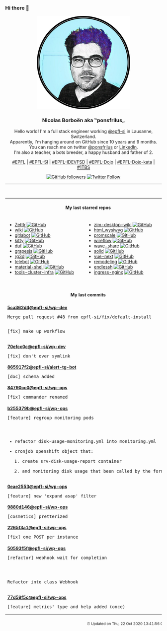 ### Hi there 👋

<p align="center">
  <!-- use https://avatars3.githubusercontent.com/u/176002?v=4 for your default github picture -->
  <img src="https://raw.githubusercontent.com/ponsfrilus/ponsfrilus/master/img/ponsfrilus.png" title="Nicolas Borboën aka ‟ponsfrilus„" alt="Nicolas Borboën aka ‟ponsfrilus„" />
  <h3 align="center">
    Nicolas Borboën aka ‟ponsfrilus„
  </h3>
  <p align="center">
    Hello world! I'm a full stack engineer working <a href="https://github.com/epfl-si">@epfl-si</a> in Lausanne, Switzerland.
    <br />Apparently, I'm hanging around on GitHub since 10 years and 9 months.
    <br />You can reach me on twitter <a href="https://twitter.com/ponsfrilus">@ponsfrilus</a> or <a href="http://linkedin.com/in/nicolasborboen">LinkedIn</a>.
    <br />I'm also a teacher, a bots breeder, a happy husband and father of 2.
  </p>
  <p align="center">
    <a href="https://www.epfl.ch">#EPFL</a> | 
    <a href="https://github.com/epfl-si/">#EPFL-SI</a> | 
    <a href="https://github.com/epfl-idevfsd">#EPFL-IDEVFSD</a> | 
    <a href="https://github.com/topics/epfl-dojo">#EPFL-Dojo</a> | 
    <a href="https://github.com/topics/epfl-dojo-kata">#EPFL-Dojo-kata</a> | 
    <a href="https://en.wikipedia.org/wiki/Indentation_style#Variant:_1TBS_(OTBS)">#1TBS</a>
  </p>
  <p align="center">
    <a href="https://github.com/ponsfrilus"><img alt="GitHub followers" src="https://img.shields.io/github/followers/ponsfrilus?label=Follow%20me%20on%20github&style=social"></a>
    <a href="https://twitter.com/ponsfrilus"><img alt="Twitter Follow" src="https://img.shields.io/twitter/follow/ponsfrilus?label=follow%20me%20on%20twitter&style=social"></a>
  </p>
  </p><hr><table align="center">
<tr>
<td colspan="2" align="center"><h4>My last starred repos</h4></td>
</tr>
<tr>
<td valign="top">
<ul>
<li>
<a href="https://github.com/Zettlr/Zettlr" title="A Markdown Editor for the 21st century." target="_blank">Zettlr</a>&nbsp;<a href="https://github.com/Zettlr/Zettlr" title="A Markdown Editor for the 21st century." target="_blank"><img src="https://img.shields.io/github/stars/Zettlr/Zettlr?style=social" alt="GitHub"></a>
</li>
<li>
<a href="https://github.com/Requarks/wiki" title="Wiki.js | A modern, lightweight and powerful wiki app built on Node.js" target="_blank">wiki</a>&nbsp;<a href="https://github.com/Requarks/wiki" title="Wiki.js | A modern, lightweight and powerful wiki app built on Node.js" target="_blank"><img src="https://img.shields.io/github/stars/Requarks/wiki?style=social" alt="GitHub"></a>
</li>
<li>
<a href="https://github.com/SaphireVert/gitlabot" title="A gitlab update bot" target="_blank">gitlabot</a>&nbsp;<a href="https://github.com/SaphireVert/gitlabot" title="A gitlab update bot" target="_blank"><img src="https://img.shields.io/github/stars/SaphireVert/gitlabot?style=social" alt="GitHub"></a>
</li>
<li>
<a href="https://github.com/kovidgoyal/kitty" title="A cross-platform, fast, feature full, GPU based terminal emulator" target="_blank">kitty</a>&nbsp;<a href="https://github.com/kovidgoyal/kitty" title="A cross-platform, fast, feature full, GPU based terminal emulator" target="_blank"><img src="https://img.shields.io/github/stars/kovidgoyal/kitty?style=social" alt="GitHub"></a>
</li>
<li>
<a href="https://github.com/muesli/duf" title="Disk Usage/Free Utility" target="_blank">duf</a>&nbsp;<a href="https://github.com/muesli/duf" title="Disk Usage/Free Utility" target="_blank"><img src="https://img.shields.io/github/stars/muesli/duf?style=social" alt="GitHub"></a>
</li>
<li>
<a href="https://github.com/artf/grapesjs" title="Free and Open source Web Builder Framework. Next generation tool for building templates without coding" target="_blank">grapesjs</a>&nbsp;<a href="https://github.com/artf/grapesjs" title="Free and Open source Web Builder Framework. Next generation tool for building templates without coding" target="_blank"><img src="https://img.shields.io/github/stars/artf/grapesjs?style=social" alt="GitHub"></a>
</li>
<li>
<a href="https://github.com/mrDIMAS/rg3d" title="3d game engine written in Rust" target="_blank">rg3d</a>&nbsp;<a href="https://github.com/mrDIMAS/rg3d" title="3d game engine written in Rust" target="_blank"><img src="https://img.shields.io/github/stars/mrDIMAS/rg3d?style=social" alt="GitHub"></a>
</li>
<li>
<a href="https://github.com/mullwar/telebot" title="The easy way to write Telegram bots in Node.js" target="_blank">telebot</a>&nbsp;<a href="https://github.com/mullwar/telebot" title="The easy way to write Telegram bots in Node.js" target="_blank"><img src="https://img.shields.io/github/stars/mullwar/telebot?style=social" alt="GitHub"></a>
</li>
<li>
<a href="https://github.com/material-shell/material-shell" title="A modern desktop interface for Linux. Improve your user experience and get rid of the anarchy of traditional desktop workflows. Designed to simplify navigation and reduce the need to manipulate windows in order to improve productivity. It's meant to be 100% predictable and bring the benefits of tools coveted by professionals to everyone." target="_blank">material-shell</a>&nbsp;<a href="https://github.com/material-shell/material-shell" title="A modern desktop interface for Linux. Improve your user experience and get rid of the anarchy of traditional desktop workflows. Designed to simplify navigation and reduce the need to manipulate windows in order to improve productivity. It's meant to be 100% predictable and bring the benefits of tools coveted by professionals to everyone." target="_blank"><img src="https://img.shields.io/github/stars/material-shell/material-shell?style=social" alt="GitHub"></a>
</li>
<li>
<a href="https://github.com/epfl-si/tools-cluster-infra" title="Tools running on the EPFL Tools Cluster ran the gitops way from this repository" target="_blank">tools-cluster-infra</a>&nbsp;<a href="https://github.com/epfl-si/tools-cluster-infra" title="Tools running on the EPFL Tools Cluster ran the gitops way from this repository" target="_blank"><img src="https://img.shields.io/github/stars/epfl-si/tools-cluster-infra?style=social" alt="GitHub"></a>
</li>
</ul>
<img width="450" height="1" /></td>
<td valign="top">
<ul>
<li>
<a href="https://github.com/zim-desktop-wiki/zim-desktop-wiki" title="Main repository of the zim desktop wiki project" target="_blank">zim-desktop-wiki</a>&nbsp;<a href="https://github.com/zim-desktop-wiki/zim-desktop-wiki" title="Main repository of the zim desktop wiki project" target="_blank"><img src="https://img.shields.io/github/stars/zim-desktop-wiki/zim-desktop-wiki?style=social" alt="GitHub"></a>
</li>
<li>
<a href="https://github.com/secretGeek/html_wysiwyg" title="A truly naked, brutalist html quine" target="_blank">html_wysiwyg</a>&nbsp;<a href="https://github.com/secretGeek/html_wysiwyg" title="A truly naked, brutalist html quine" target="_blank"><img src="https://img.shields.io/github/stars/secretGeek/html_wysiwyg?style=social" alt="GitHub"></a>
</li>
<li>
<a href="https://github.com/timescale/promscale" title="An open-source analytical platform for Prometheus metrics 🚀" target="_blank">promscale</a>&nbsp;<a href="https://github.com/timescale/promscale" title="An open-source analytical platform for Prometheus metrics 🚀" target="_blank"><img src="https://img.shields.io/github/stars/timescale/promscale?style=social" alt="GitHub"></a>
</li>
<li>
<a href="https://github.com/vanila-io/wireflow" title="Wireflow - user flow chart real-time collaborative tool" target="_blank">wireflow</a>&nbsp;<a href="https://github.com/vanila-io/wireflow" title="Wireflow - user flow chart real-time collaborative tool" target="_blank"><img src="https://img.shields.io/github/stars/vanila-io/wireflow?style=social" alt="GitHub"></a>
</li>
<li>
<a href="https://github.com/ggerganov/wave-share" title="Serverless, peer-to-peer, local file sharing through sound" target="_blank">wave-share</a>&nbsp;<a href="https://github.com/ggerganov/wave-share" title="Serverless, peer-to-peer, local file sharing through sound" target="_blank"><img src="https://img.shields.io/github/stars/ggerganov/wave-share?style=social" alt="GitHub"></a>
</li>
<li>
<a href="https://github.com/ryansolid/solid" title="A declarative, efficient, and flexible JavaScript library for building user interfaces." target="_blank">solid</a>&nbsp;<a href="https://github.com/ryansolid/solid" title="A declarative, efficient, and flexible JavaScript library for building user interfaces." target="_blank"><img src="https://img.shields.io/github/stars/ryansolid/solid?style=social" alt="GitHub"></a>
</li>
<li>
<a href="https://github.com/vuejs/vue-next" title="Repo for Vue 3.0" target="_blank">vue-next</a>&nbsp;<a href="https://github.com/vuejs/vue-next" title="Repo for Vue 3.0" target="_blank"><img src="https://img.shields.io/github/stars/vuejs/vue-next?style=social" alt="GitHub"></a>
</li>
<li>
<a href="https://github.com/WardCunningham/remodeling" title="The original wiki rewritten as a single page application" target="_blank">remodeling</a>&nbsp;<a href="https://github.com/WardCunningham/remodeling" title="The original wiki rewritten as a single page application" target="_blank"><img src="https://img.shields.io/github/stars/WardCunningham/remodeling?style=social" alt="GitHub"></a>
</li>
<li>
<a href="https://github.com/skeeto/endlessh" title="SSH tarpit that slowly sends an endless banner" target="_blank">endlessh</a>&nbsp;<a href="https://github.com/skeeto/endlessh" title="SSH tarpit that slowly sends an endless banner" target="_blank"><img src="https://img.shields.io/github/stars/skeeto/endlessh?style=social" alt="GitHub"></a>
</li>
<li>
<a href="https://github.com/kubernetes/ingress-nginx" title="NGINX Ingress Controller for Kubernetes" target="_blank">ingress-nginx</a>&nbsp;<a href="https://github.com/kubernetes/ingress-nginx" title="NGINX Ingress Controller for Kubernetes" target="_blank"><img src="https://img.shields.io/github/stars/kubernetes/ingress-nginx?style=social" alt="GitHub"></a>
</li>
</ul>
<img width="450" height="1" /></td>
</tr>
<tr>
<td colspan="2" align="center"><h4>My last commits</h4></td>
</tr>
<tr>
        <td colspan="2">
          <div><strong><a href="https://api.github.com/repos/epfl-si/wp-dev/commits/5ca362d4a23a33cb81e491b91cf135fc6b241fca" title="2020-10-22T12:59:34.000+02:00" target="_blank">5ca362d4</a><a href="https://github.com/epfl-si">@epfl-si</a><a href="https://github.com/epfl-si/wp-dev" title="Development environment for the EPFL VPSI WordPress service">/wp-dev</a></strong></div>
          <pre>Merge pull request #48 from epfl-si/fix/default-install

[fix] make up workflow</pre>
        </td>
        </tr><tr>
        <td colspan="2">
          <div><strong><a href="https://api.github.com/repos/epfl-si/wp-dev/commits/70efcc0cc29f6966f167ed041545812df17ea6ca" title="2020-10-22T12:55:00.000+02:00" target="_blank">70efcc0c</a><a href="https://github.com/epfl-si">@epfl-si</a><a href="https://github.com/epfl-si/wp-dev" title="Development environment for the EPFL VPSI WordPress service">/wp-dev</a></strong></div>
          <pre>[fix] don't over symlink</pre>
        </td>
        </tr><tr>
        <td colspan="2">
          <div><strong><a href="https://api.github.com/repos/epfl-si/alert-tg-bot/commits/865917f2226ea76587b16d1b9fc471f7cefb9efe" title="2020-10-19T14:00:15.000+02:00" target="_blank">865917f2</a><a href="https://github.com/epfl-si">@epfl-si</a><a href="https://github.com/epfl-si/alert-tg-bot" title="null">/alert-tg-bot</a></strong></div>
          <pre>[doc] schema added</pre>
        </td>
        </tr><tr>
        <td colspan="2">
          <div><strong><a href="https://api.github.com/repos/epfl-si/wp-ops/commits/84790cc0e49bc24bdac621b468e97b62c2bc33a3" title="2020-10-18T11:19:52.000+02:00" target="_blank">84790cc0</a><a href="https://github.com/epfl-si">@epfl-si</a><a href="https://github.com/epfl-si/wp-ops" title="DevOps infrastructure for the WordPress-at-EFPL project">/wp-ops</a></strong></div>
          <pre>[fix] commander renamed</pre>
        </td>
        </tr><tr>
        <td colspan="2">
          <div><strong><a href="https://api.github.com/repos/epfl-si/wp-ops/commits/b255379b6b70ad0e61df8765ee2f5b40e24bcc98" title="2020-10-16T15:16:35.000+02:00" target="_blank">b255379b</a><a href="https://github.com/epfl-si">@epfl-si</a><a href="https://github.com/epfl-si/wp-ops" title="DevOps infrastructure for the WordPress-at-EFPL project">/wp-ops</a></strong></div>
          <pre>[feature] regroup monitoring pods

- refactor disk-usage-monitoring.yml into monitoring.yml
- cronjob openshift object that:
  1. create srv-disk-usage-report container
  2. and monitoring disk usage that been called by the former</pre>
        </td>
        </tr><tr>
        <td colspan="2">
          <div><strong><a href="https://api.github.com/repos/epfl-si/wp-ops/commits/0eae2553dbcf9dbb13965a003debbebafccad97c" title="2020-10-16T14:45:45.000+02:00" target="_blank">0eae2553</a><a href="https://github.com/epfl-si">@epfl-si</a><a href="https://github.com/epfl-si/wp-ops" title="DevOps infrastructure for the WordPress-at-EFPL project">/wp-ops</a></strong></div>
          <pre>[feature] new 'expand_asap' filter</pre>
        </td>
        </tr><tr>
        <td colspan="2">
          <div><strong><a href="https://api.github.com/repos/epfl-si/wp-ops/commits/9880d14670910e2ab90648a877d9a9a186157def" title="2020-10-16T13:59:57.000+02:00" target="_blank">9880d146</a><a href="https://github.com/epfl-si">@epfl-si</a><a href="https://github.com/epfl-si/wp-ops" title="DevOps infrastructure for the WordPress-at-EFPL project">/wp-ops</a></strong></div>
          <pre>[cosmetics] pretterized</pre>
        </td>
        </tr><tr>
        <td colspan="2">
          <div><strong><a href="https://api.github.com/repos/epfl-si/wp-ops/commits/2265f3a191a7e5366212ff90421b24f8bbf49c9b" title="2020-10-16T13:59:40.000+02:00" target="_blank">2265f3a1</a><a href="https://github.com/epfl-si">@epfl-si</a><a href="https://github.com/epfl-si/wp-ops" title="DevOps infrastructure for the WordPress-at-EFPL project">/wp-ops</a></strong></div>
          <pre>[fix] one POST per instance</pre>
        </td>
        </tr><tr>
        <td colspan="2">
          <div><strong><a href="https://api.github.com/repos/epfl-si/wp-ops/commits/50593f5fc11dd2b650caceb1aa392bb28e1a71b2" title="2020-10-16T13:57:50.000+02:00" target="_blank">50593f5f</a><a href="https://github.com/epfl-si">@epfl-si</a><a href="https://github.com/epfl-si/wp-ops" title="DevOps infrastructure for the WordPress-at-EFPL project">/wp-ops</a></strong></div>
          <pre>[refactor] webhook wait for completion

Refactor into class Webhook</pre>
        </td>
        </tr><tr>
        <td colspan="2">
          <div><strong><a href="https://api.github.com/repos/epfl-si/wp-ops/commits/77d59f5c226482157390a94750381634b944378e" title="2020-10-16T11:09:58.000+02:00" target="_blank">77d59f5c</a><a href="https://github.com/epfl-si">@epfl-si</a><a href="https://github.com/epfl-si/wp-ops" title="DevOps infrastructure for the WordPress-at-EFPL project">/wp-ops</a></strong></div>
          <pre>[feature] metrics' type and help added (once)</pre>
        </td>
        </tr><tfoot>
<tr>
<td colspan="2" align="right">
<img width="900" height="1" />
<small>⏰ Updated on Thu, 22 Oct 2020 13:41:56 GMT</small>
</td>
</tr>
</tfoot>
<br />
</table>
